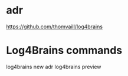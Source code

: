 # adr


https://github.com/thomvaill/log4brains

# Log4Brains commands

log4brains new adr
log4brains preview
